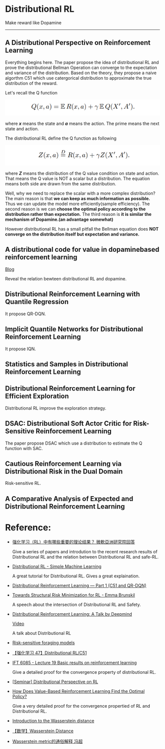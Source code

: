 # Distributional RL

Make reward like Dopamine

---

## A Distributional Perspective on Reinforcement Learning

Everything begins here. The paper propose the idea of distributional RL and prove the distributional Bellman Operation can converge to the expectation and variance of the distribution. Based on the theory, they propose a naive algorthm C51 which use catergorical distribution to approximate the true distribution of the reward.

Let's recall the Q function

![](img/c51/q_func.png)

where ***x*** means the state and ***a*** means the action. The prime means the next state and action.

The distributional RL define the Q function as following

![](img/c51/q_func_dist.png)

where ***Z*** means the distribution of the Q value condition on state and action. That means the Q value is NOT a scalar but a distribution. The equation means both side are drawn from the same distribution.

Well, why we need to replace the scalar with a more complex distribution? The main reason is that **we can keep as much information as possible.** Thus we can update the model more efficiently(sample efficiency). The second reason is we can **choose the optimal policy according to the distribution rather than expectation.** The third reason is **it is similar the mechanism of Dopamine.(an advantage somewhat)**

However distributional RL has a small pitfall the Bellman equation does **NOT converge on the distribution itself but expectation and variance.**



## A distributional code for value in dopaminebased reinforcement learning

[Blog](https://deepmind.com/blog/article/Dopamine-and-temporal-difference-learning-A-fruitful-relationship-between-neuroscience-and-AI)

Reveal the relation bewteen distributional RL and dopamine.

## Distributional Reinforcement Learning with Quantile Regression

It propose QR-DQN.

## Implicit Quantile Networks for Distributional Reinforcement Learning

It propose IQN.

## Statistics and Samples in Distributional Reinforcement Learning

## Distributional Reinforcement Learning for Efficient Exploration

Distributional RL improve the exploration strategy.

## DSAC: Distributional Soft Actor Critic for Risk-Sensitive Reinforcement Learning

The paper propose DSAC which use a distribution to estimate the Q function with SAC.

## Cautious Reinforcement Learning via Distributional Risk in the Dual Domain

Risk-sensitive RL.

## A Comparative Analysis of Expected and Distributional Reinforcement Learning

# Reference:

- [强化学习（RL）中有哪些重要的理论结果？ 微軟亞洲研究院回答](https://www.zhihu.com/question/312164724)
  
  Give a series of papers and introdution to the recent research results of Distributional RL and the relation between Distributional RL and safe-RL.
- [Distributional RL - Simple Machine Learning](https://mtomassoli.github.io/2017/12/08/distributional_rl/)
  
  A great tutorial for Distributional RL. Gives a great explaination.
- [Distributional Reinforcement Learning — Part 1 (C51 and QR-DQN)](https://medium.com/analytics-vidhya/distributional-reinforcement-learning-part-1-c51-and-qr-dqn-a04c96a258dc)
- [Towards Structural Risk Minimization for RL - Emma Brunskil](https://www.youtube.com/watch?v=V3Op8eIc9H8)
  
  A speech about the intersection of Distributional RL and Safety.

- [Distributional Reinforcement Learning: A Talk by Deepmind](https://physai.sciencesconf.org/data/pages/distributional_RL_Remi_Munos.pdf)
  
  [Video](https://vimeo.com/304849090)

  A talk about Distributional RL

- [Risk-sensitive foraging models](https://en.wikipedia.org/wiki/Risk-sensitive_foraging_models)
- [【强化学习 47】Distributional RL/C51](https://zhuanlan.zhihu.com/p/60632660)
- [IFT 6085 - Lecture 19 Basic results on reinforcement learning](http://mitliagkas.github.io/ift6085-2020/ift-6085-lecture-19-notes.pdf)
  
  Give a detailed proof for the convergence property of distributional RL.

- [[Seminar] Distributional Perspective on RL](https://zhuanlan.zhihu.com/p/57964280)
- [How Does Value-Based Reinforcement Learning Find the Optimal Policy?](https://runzhe-yang.science/2017-10-04-contraction/)

  Give a very detailed proof for the convergence propertied of RL and Distributional RL.
- [Introduction to the Wasserstein distance](https://www.youtube.com/watch?v=CDiol4LG2Ao)
- [【数学】Wasserstein Distance](https://zhuanlan.zhihu.com/p/58506295)
- [Wasserstein metric的通俗解释 冯超](https://zhuanlan.zhihu.com/p/26988777)